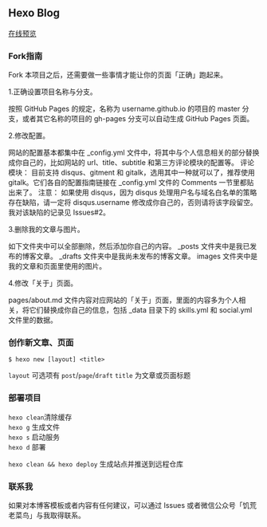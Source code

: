 ## Hexo Blog

[在线预览](https://menghu1994.github.io/)

### Fork指南
Fork 本项目之后，还需要做一些事情才能让你的页面「正确」跑起来。

1.正确设置项目名称与分支。

按照 GitHub Pages 的规定，名称为 username.github.io 的项目的 master 分支，或者其它名称的项目的 gh-pages 分支可以自动生成 GitHub Pages 页面。

2.修改配置。

网站的配置基本都集中在 _config.yml 文件中，将其中与个人信息相关的部分替换成你自己的，比如网站的 url、title、subtitle 和第三方评论模块的配置等。
评论模块： 目前支持 disqus、gitment 和 gitalk，选用其中一种就可以了，推荐使用 gitalk。它们各自的配置指南链接在 _config.yml 文件的 Comments 一节里都贴出来了。
注意： 如果使用 disqus，因为 disqus 处理用户名与域名白名单的策略存在缺陷，请一定将 disqus.username 修改成你自己的，否则请将该字段留空。我对该缺陷的记录见 Issues#2。

3.删除我的文章与图片。

如下文件夹中可以全部删除，然后添加你自己的内容。
_posts 文件夹中是我已发布的博客文章。
_drafts 文件夹中是我尚未发布的博客文章。
images 文件夹中是我的文章和页面里使用的图片。

4.修改「关于」页面。

pages/about.md 文件内容对应网站的「关于」页面，里面的内容多为个人相关，将它们替换成你自己的信息，包括 _data 目录下的 skills.yml 和 social.yml 文件里的数据。

### 创作新文章、页面
```shell
$ hexo new [layout] <title>
```
`layout` 可选项有 `post`/`page`/`draft`
`title` 为文章或页面标题

### 部署项目
`hexo clean`清除缓存 </br>
`hexo g` 生成文件  </br>
`hexo s` 启动服务  </br>
`hexo d` 部署 <br>

`hexo clean && hexo deploy` 生成站点并推送到远程仓库

### 联系我

如果对本博客模板或者内容有任何建议，可以通过 Issues 或者微信公众号「饥荒老菜鸟」与我取得联系。
